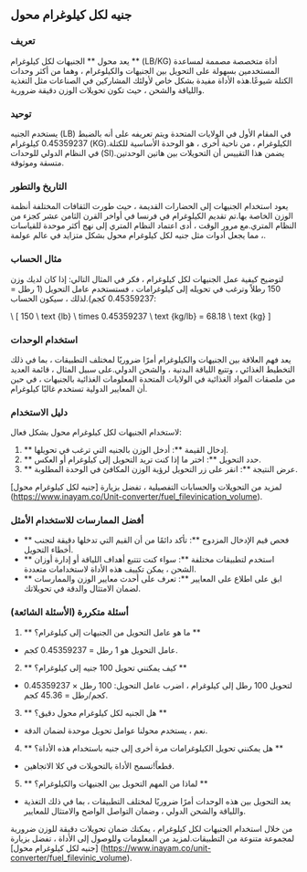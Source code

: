 ## جنيه لكل كيلوغرام محول

### تعريف
يعد محول ** الجنيهات لكل كيلوغرام ** (LB/KG) أداة متخصصة مصممة لمساعدة المستخدمين بسهولة على التحويل بين الجنيهات والكيلوغرام ، وهما من أكثر وحدات الكتلة شيوعًا.هذه الأداة مفيدة بشكل خاص لأولئك المشاركين في الصناعات مثل التغذية واللياقة والشحن ، حيث تكون تحويلات الوزن دقيقة ضرورية.

### توحيد
يستخدم الجنيه (LB) في المقام الأول في الولايات المتحدة ويتم تعريفه على أنه بالضبط 0.45359237 كيلوغرام (KG).الكيلوغرام ، من ناحية أخرى ، هو الوحدة الأساسية للكتلة في النظام الدولي للوحدات (SI).يضمن هذا التقييس أن التحويلات بين هاتين الوحدتين متسقة وموثوقة.

### التاريخ والتطور
يعود استخدام الجنيهات إلى الحضارات القديمة ، حيث طورت الثقافات المختلفة أنظمة الوزن الخاصة بها.تم تقديم الكيلوغرام في فرنسا في أواخر القرن الثامن عشر كجزء من النظام المتري.مع مرور الوقت ، أدى اعتماد النظام المتري إلى نهج أكثر موحدة للقياسات ، مما يجعل أدوات مثل جنيه لكل كيلوغرام محول بشكل متزايد في عالم عولمة.

### مثال الحساب
لتوضيح كيفية عمل الجنيهات لكل كيلوغرام ، فكر في المثال التالي: إذا كان لديك وزن 150 رطلاً وترغب في تحويله إلى كيلوغرامات ، فستستخدم عامل التحويل (1 رطل = 0.45359237 كجم).لذلك ، سيكون الحساب:

\ [
150 \ text {lb} \ times 0.45359237 \ text {kg/lb} = 68.18 \ text {kg}
\]

### استخدام الوحدات
يعد فهم العلاقة بين الجنيهات والكيلوغرام أمرًا ضروريًا لمختلف التطبيقات ، بما في ذلك التخطيط الغذائي ، وتتبع اللياقة البدنية ، والشحن الدولي.على سبيل المثال ، قائمة العديد من ملصقات المواد الغذائية في الولايات المتحدة المعلومات الغذائية بالجنيهات ، في حين أن المعايير الدولية تستخدم غالبًا كيلوغرام.

### دليل الاستخدام
لاستخدام الجنيهات لكل كيلوغرام محول بشكل فعال:
1. ** إدخال القيمة **: أدخل الوزن بالجنيه التي ترغب في تحويلها.
2. ** حدد التحويل **: اختر ما إذا كنت تريد التحويل إلى كيلوغرام أو العكس.
3. ** عرض النتيجة **: انقر على زر التحويل لرؤية الوزن المكافئ في الوحدة المطلوبة.

لمزيد من التحويلات والحسابات التفصيلية ، تفضل بزيارة [جنيه لكل كيلوغرام محول] (https://www.inayam.co/Unit-converter/fuel_filevinication_volume).

### أفضل الممارسات للاستخدام الأمثل
- ** فحص قيم الإدخال المزدوج **: تأكد دائمًا من أن القيم التي تدخلها دقيقة لتجنب أخطاء التحويل.
- ** استخدم لتطبيقات مختلفة **: سواء كنت تتتبع أهداف اللياقة أو إدارة أوزان الشحن ، يمكن تكييف هذه الأداة لاستخدامات متعددة.
- ** ابق على اطلاع على المعايير **: تعرف على أحدث معايير الوزن والممارسات لضمان الامتثال والدقة في تحويلاتك.

### أسئلة متكررة (الأسئلة الشائعة)

1. ** ما هو عامل التحويل من الجنيهات إلى كيلوغرام؟ **
- عامل التحويل هو 1 رطل = 0.45359237 كجم.

2. ** كيف يمكنني تحويل 100 جنيه إلى كيلوغرام؟ **
- لتحويل 100 رطل إلى كيلوغرام ، اضرب عامل التحويل: 100 رطل × 0.45359237 كجم/رطل = 45.36 كجم.

3. ** هل الجنيه لكل كيلوغرام محول دقيق؟ ​​**
- نعم ، يستخدم محولنا عوامل تحويل موحدة لضمان الدقة.

4. ** هل يمكنني تحويل الكيلوغرامات مرة أخرى إلى جنيه باستخدام هذه الأداة؟ **
- قطعاً!تسمح الأداة بالتحويلات في كلا الاتجاهين.

5. ** لماذا من المهم التحويل بين الجنيهات والكيلوغرام؟ **
- يعد التحويل بين هذه الوحدات أمرًا ضروريًا لمختلف التطبيقات ، بما في ذلك التغذية واللياقة والشحن الدولي ، وضمان التواصل الواضح والامتثال للمعايير.

من خلال استخدام الجنيهات لكل كيلوغرام ، يمكنك ضمان تحويلات دقيقة للوزن ضرورية لمجموعة متنوعة من التطبيقات.لمزيد من المعلومات وللوصول إلى الأداة ، تفضل بزيارة [جنيه لكل كيلوغرام محول] (https://www.inayam.co/unit-converter/fuel_filevinic_volume).